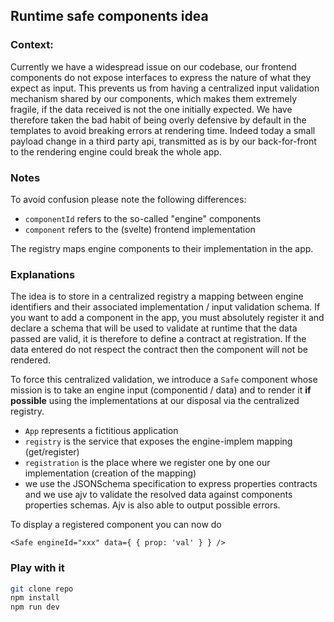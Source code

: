 ## Runtime safe components idea

### Context:

Currently we have a widespread issue on our codebase, our frontend components do not expose interfaces to express the nature of what they expect as input.
This prevents us from having a centralized input validation mechanism shared by our components, which makes them extremely fragile, if the data received is not the one initially expected.
We have therefore taken the bad habit of being overly defensive by default in the templates to avoid breaking errors at rendering time.
Indeed today a small payload change in a third party api, transmitted as is by our back-for-front to the rendering engine could break the whole app.

### Notes

To avoid confusion please note the following differences:

- `componentId` refers to the so-called "engine" components
- `component` refers to the (svelte) frontend implementation

The registry maps engine components to their implementation in the app.

### Explanations

The idea is to store in a centralized registry a mapping between engine identifiers and their associated implementation / input validation schema.
If you want to add a component in the app, you must absolutely register it and declare a schema that will be used to validate at runtime that the data passed are valid, it is therefore to define a contract at registration. If the data entered do not respect the contract then the component will not be rendered.

To force this centralized validation, we introduce a `Safe` component whose mission is to take an engine input (componentid / data) and to render it **if possible** using the implementations at our disposal via the centralized registry.

- `App` represents a fictitious application
- `registry` is the service that exposes the engine-implem mapping (get/register)
- `registration` is the place where we register one by one our implementation (creation of the mapping)
- we use the JSONSchema specification to express properties contracts and we use ajv to validate the resolved data against components properties schemas. Ajv is also able to output possible errors.

To display a registered component you can now do

```svelte
<Safe engineId="xxx" data={ { prop: 'val' } } />
```


### Play with it

```bash
git clone repo
npm install
npm run dev
```


